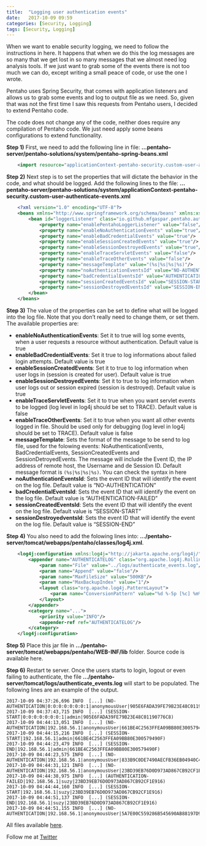 ```yaml
---
title:  "Logging user authentication events"
date:   2017-10-09 09:59
categories: [Security, Logging]
tags: [Security, Logging]
---
```


When we want to enable security logging, we need to follow the instructions in here. It happens that when we do this the log messages are so many that we get lost in so many messages that we almost need log analysis tools. If we just want to grab some of the events there is not too much we can do, except writing a small peace of code, or use the one I wrote.

Pentaho uses Spring Security, that comes with application listeners and allows us to grab some events and log to output file as we need. So, given that was not the first time I saw this requests from Pentaho users, I decided to extend Pentaho code.

The code does not change any of the code, neither does require any compilation of Pentaho code. We just need apply some beans configurations to extend functionality.

**Step 1)** First, we need to add the following line in file: **…pentaho-server/pentaho-solutions/system/pentaho-spring-beans.xml**

```xml
    <import resource="applicationContext-pentaho-security.custom-user-authenticate-events.xml" />
```

**Step 2)** Next step is to set the properties that will dictate the behavior in the code, and what should be logged. Add the following lines to the file: **…pentaho-server/pentaho-solutions/system/applicationContext-pentaho-security.custom-user-authenticate-events.xml**
```xml
    <?xml version="1.0" encoding="UTF-8"?>
    <beans xmlns="http://www.springframework.org/schema/beans" xmlns:xsi="http://www.w3.org/2001/XMLSchema-instance" xmlns:util="http://www.springframework.org/schema/util" xmlns:pen="http://www.pentaho.com/schema/pentaho-system" xsi:schemaLocation="http://www.springframework.org/schema/beans http://www.springframework.org/schema/beans/spring-beans-4.3.xsd http://www.springframework.org/schema/util http://www.springframework.org/schema/util/spring-util-4.3.xsd http://www.pentaho.com/schema/pentaho-system http://www.pentaho.com/schema/pentaho-system.xsd" default-lazy-init="true">
        <bean id="loggerListener" class="io.github.mfgaspar.pentaho.authentication.events.loggerListener" scope="singleton">
            <property name="enablePentahoLoggerListener" value="false"/>
            <property name="enableNoAuthenticationEvents" value="true"/>
            <property name="enableBadCredentialEvents" value="true"/>
            <property name="enableSessionCreatedEvents" value="true"/>
            <property name="enableSessionDestroyedEvents" value="true"/>
            <property name="enableTraceServletEvents" value="false"/>
            <property name="enableTraceOtherEvents" value="false"/>
            <property name="messageTemplate" value="(%s|%s|%s|%s)"/>
            <property name="noAuthenticationEventsId" value="NO-AUTHENTICATION"/>
            <property name="badCredentialEventsId" value="AUTHENTICATION-FAILED"/>
            <property name="sessionCreatedEventsId" value="SESSION-START"/>
            <property name="sessionDestroyedEventsId" value="SESSION-END"/>
        </bean>
    </beans>
```

**Step 3)** The value of the properties can be set to define what will be logged into the log file. Note that you don’t really need to change them, or set them. The available properties are:

- **enableNoAuthenticationEvents**: Set it to true will log some events, when a user requests a resource without authentication. Default value is true
- **enableBadCredentialEvents**: Set it true to log informations about failed login attempts. Default value is true
- **enableSessionCreatedEvents**: Set it to true to log information when user logs in (session is created for user). Default value is true
- **enableSessionDestroyedEvents**: Set it to true to log information when user logs out or session expired (session is destroyed). Default value is true
- **enableTraceServletEvents**: Set it to true when you want servlet events to be logged (log level in log4j should be set to TRACE). Default value is false
- **enableTraceOtherEvents**: Set it to true when you want all other events logged in file. Should be used only for debugging (log level in log4j should be set to TRACE). Default value is false
- **messageTemplate**: Sets the format of the message to be send to log file, used for the folowing events: NoAuthenticationEvents, BadCredentialEvents, SessionCreatedEvents and SessionDetroyedEvents. The message will include the Event ID, the IP address of remote host, the Username and de Session ID. Default message format is ```(%s|%s|%s|%s)```. You can check the syntax in here
- **noAuthenticationEventsId**: Sets the event ID that will identify the event on the log file. Default value is “NO-AUTHENTICATION”
- **badCredentialEventsId**: Sets the event ID that will identify the event on the log file. Default value is “AUTHENTICATION-FAILED”
- **sessionCreatedEventsId**: Sets the event ID that will identify the event on the log file. Default value is “SESSION-START”
- **sessionDestroyedventsId**: Sets the event ID that will identify the event on the log file. Default value is “SESSION-END”


**Step 4)** You also need to add the folowing lines into: **…/pentaho-server/tomcat/webapps/pentaho/classes/log4j.xml**.

```xml
    <log4j:configuration xmlns:log4j="http://jakarta.apache.org/log4j/" debug="false">
        <appender name="AUTHENTICATELOG" class="org.apache.log4j.RollingFileAppender">
            <param name="File" value="../logs/authenticate_events.log"/>
            <param name="Append" value="false"/>
            <param name="MaxFileSize" value="500KB"/>
            <param name="MaxBackupIndex" value="1"/>
            <layout class="org.apache.log4j.PatternLayout">
                <param name="ConversionPattern" value="%d %-5p [%c] %m%n"/>
            </layout>
        </appender>
        <category name="...">
            <priority value="INFO"/>
            <appender-ref ref="AUTHENTICATELOG"/>
        </category>
    </log4j:configuration>
```

**Step 5)** Place this jar file in **…/pentaho-server/tomcat/webapps/pentaho/WEB-INF/lib** folder. Source code is available here.

**Step 6)** Restart te server. Once the users starts to login, logout or even failing to authenticate, the file **…/pentaho-server/tomcat/logs/authenticate_events.log** will start to be populated. The following lines are an example of the output.

	2017-10-09 04:37:26,696 INFO  [...] (NO-AUTHENTICATION|0:0:0:0:0:0:0:1|anonymousUser|905E6FADA39FE79B23E48C01190776C8)
	2017-10-09 04:37:43,715 INFO  [...] (SESSION-START|0:0:0:0:0:0:0:1|admin|905E6FADA39FE79B23E48C01190776C8)
	2017-10-09 04:44:13,051 INFO  [...] (NO-AUTHENTICATION|192.168.56.1|anonymousUser|661BE4C2563FFEA09BB80E300579490F)
	2017-10-09 04:44:15,216 INFO  [...] (SESSION-START|192.168.56.1|admin|661BE4C2563FFEA09BB80E300579490F)
	2017-10-09 04:44:23,479 INFO  [...] (SESSION-END|192.168.56.1|admin|661BE4C2563FFEA09BB80E300579490F)
	2017-10-09 04:44:23,575 INFO  [...] (NO-AUTHENTICATION|192.168.56.1|anonymousUser|833B9C0DE7490AECFB36EB04940C4339)
	2017-10-09 04:44:31,121 INFO  [...] (NO-AUTHENTICATION|192.168.56.1|anonymousUser|23BD39EB76D0D973AD867CB92CF1E916)
	2017-10-09 04:44:38,975 INFO  [...] (AUTHENTICATION-FAILED|192.168.56.1|suzy|23BD39EB76D0D973AD867CB92CF1E916)
	2017-10-09 04:44:44,160 INFO  [...] (SESSION-START|192.168.56.1|suzy|23BD39EB76D0D973AD867CB92CF1E916)
	2017-10-09 04:44:51,137 INFO  [...] (SESSION-END|192.168.56.1|suzy|23BD39EB76D0D973AD867CB92CF1E916)
	2017-10-09 04:44:51,155 INFO  [...] (NO-AUTHENTICATION|192.168.56.1|anonymousUser|5A7E00C559286B545690AB88197D997F)

All files available [here](https://github.com/mfgaspar/mfgaspar.github.io-samples/tree/master/pentaho/security.events.authenticate/artifacts).



Follow me at [Twitter](https://twitter.com/migfgaspar)

[Live Insights]: #

